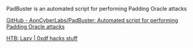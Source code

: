 PadBuster is an automated script for performing Padding Oracle attacks

[GitHub - AonCyberLabs/PadBuster: Automated script for performing Padding Oracle attacks](https://github.com/AonCyberLabs/PadBuster)

[HTB: Lazy | 0xdf hacks stuff](https://0xdf.gitlab.io/2020/07/29/htb-lazy.html)